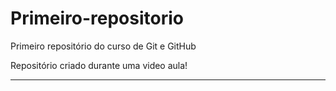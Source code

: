 # Primeiro-repositorio
 Primeiro repositório do curso de Git e GitHub

 Repositório criado durante uma video aula!
 
 **********************************************
